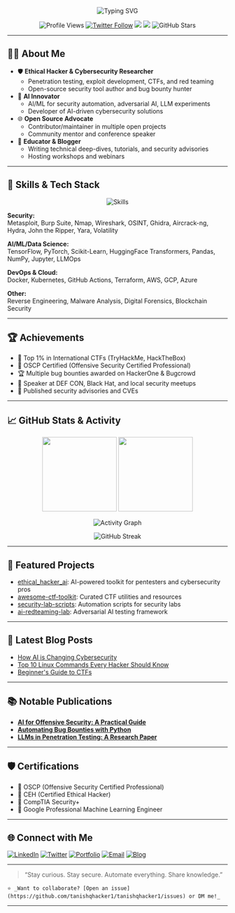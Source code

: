 <!-- Advanced GitHub Profile README for tanishqhacker1 -->

<p align="center">
  <img src="https://readme-typing-svg.demolab.com?font=Fira+Code&duration=3000&pause=1000&color=36BCF7&center=true&vCenter=true&width=650&lines=Hi%2C+I'm+Tanishq+Hacker!;Ethical+Hacker+%7C+AI+Expert+%7C+Open+Source+Builder+%7C+CTF+Player" alt="Typing SVG" />
</p>

<p align="center">
  <img src="https://komarev.com/ghpvc/?username=tanishqhacker1&label=Profile+Views" alt="Profile Views"/>
  <a href="https://twitter.com/your-twitter"><img src="https://img.shields.io/twitter/follow/your-twitter?style=social" alt="Twitter Follow"></a>
  <a href="mailto:your-email@example.com"><img src="https://img.shields.io/badge/Email-Contact-blue.svg?logo=gmail"></a>
  <a href="https://www.linkedin.com/in/your-linkedin"><img src="https://img.shields.io/badge/LinkedIn-Connect-blue.svg?logo=linkedin"></a>
  <img src="https://img.shields.io/github/stars/tanishqhacker1?style=social" alt="GitHub Stars">
</p>

---

## 👨‍💻 About Me

- 🛡️ **Ethical Hacker & Cybersecurity Researcher**
  - Penetration testing, exploit development, CTFs, and red teaming
  - Open-source security tool author and bug bounty hunter
- 🤖 **AI Innovator**
  - AI/ML for security automation, adversarial AI, LLM experiments
  - Developer of AI-driven cybersecurity solutions
- 🌐 **Open Source Advocate**
  - Contributor/maintainer in multiple open projects
  - Community mentor and conference speaker
- 💬 **Educator & Blogger**
  - Writing technical deep-dives, tutorials, and security advisories
  - Hosting workshops and webinars

---

## 🚀 Skills & Tech Stack

<p align="center">
  <img src="https://skillicons.dev/icons?i=python,bash,js,ts,java,go,linux,docker,git,github,aws,gcp,kali,azure,vscode,regex" alt="Skills" />
</p>

**Security:**  
Metasploit, Burp Suite, Nmap, Wireshark, OSINT, Ghidra, Aircrack-ng, Hydra, John the Ripper, Yara, Volatility

**AI/ML/Data Science:**  
TensorFlow, PyTorch, Scikit-Learn, HuggingFace Transformers, Pandas, NumPy, Jupyter, LLMOps

**DevOps & Cloud:**  
Docker, Kubernetes, GitHub Actions, Terraform, AWS, GCP, Azure

**Other:**  
Reverse Engineering, Malware Analysis, Digital Forensics, Blockchain Security

---

## 🏆 Achievements

- 🥇 Top 1% in International CTFs (TryHackMe, HackTheBox)
- 🏅 OSCP Certified (Offensive Security Certified Professional)
- 🏆 Multiple bug bounties awarded on HackerOne & Bugcrowd
- 📜 Speaker at DEF CON, Black Hat, and local security meetups
- 🥇 Published security advisories and CVEs

---

## 📈 GitHub Stats & Activity

<p align="center">
  <img src="https://github-readme-stats.vercel.app/api?username=tanishqhacker1&show_icons=true&theme=tokyonight&hide=issues" height="170">
  <img src="https://github-readme-stats.vercel.app/api/top-langs/?username=tanishqhacker1&layout=compact&theme=tokyonight" height="170">
</p>
<p align="center">
  <img src="https://github-readme-activity-graph.cyclic.app/graph?username=tanishqhacker1&theme=github-compact" alt="Activity Graph" />
</p>
<p align="center">
  <img src="https://streak-stats.demolab.com?user=tanishqhacker1&theme=tokyonight&hide_border=true" alt="GitHub Streak" />
</p>

---

## 🚀 Featured Projects

- [ethical_hacker_ai](https://github.com/tanishqhacker1/ethical_hacker_ai): AI-powered toolkit for pentesters and cybersecurity pros
- [awesome-ctf-toolkit](https://github.com/tanishqhacker1/awesome-ctf-toolkit): Curated CTF utilities and resources
- [security-lab-scripts](https://github.com/tanishqhacker1/security-lab-scripts): Automation scripts for security labs
- [ai-redteaming-lab](https://github.com/tanishqhacker1/ai-redteaming-lab): Adversarial AI testing framework

---

## 📝 Latest Blog Posts

<!-- BLOG-POST-LIST:START -->
- [How AI is Changing Cybersecurity](https://yourblog.com/ai-cybersecurity)
- [Top 10 Linux Commands Every Hacker Should Know](https://yourblog.com/linux-hacker-commands)
- [Beginner's Guide to CTFs](https://yourblog.com/ctf-beginners)
<!-- BLOG-POST-LIST:END -->

---

## 📚 Notable Publications

- **[AI for Offensive Security: A Practical Guide](https://yourblog.com/ai-offsec-guide)**
- **[Automating Bug Bounties with Python](https://yourblog.com/bugbounty-automation)**
- **[LLMs in Penetration Testing: A Research Paper](https://yourblog.com/llm-pentest-paper)**

---

## 🛡️ Certifications

- 🥇 OSCP (Offensive Security Certified Professional)
- 🥈 CEH (Certified Ethical Hacker)
- 🥉 CompTIA Security+
- 🎯 Google Professional Machine Learning Engineer

---

## 🌐 Connect with Me

[![LinkedIn](https://img.shields.io/badge/LinkedIn-blue?style=flat&logo=linkedin)](https://www.linkedin.com/in/your-linkedin)
[![Twitter](https://img.shields.io/badge/Twitter-blue?style=flat&logo=twitter)](https://twitter.com/your-twitter)
[![Portfolio](https://img.shields.io/badge/Portfolio-grey?style=flat&logo=google-chrome)](https://yourwebsite.com)
[![Email](https://img.shields.io/badge/Email-grey?style=flat&logo=gmail)](mailto:your-email@example.com)
[![Blog](https://img.shields.io/badge/Blog-grey?style=flat&logo=hashnode)](https://yourblog.com)

---

> “Stay curious. Stay secure. Automate everything. Share knowledge.”

```
⭐️ _Want to collaborate? [Open an issue](https://github.com/tanishqhacker1/tanishqhacker1/issues) or DM me!_
```

---

<!--
**tanishqhacker1/tanishqhacker1** is a ✨ special ✨ repository because its `README.md` (this file) appears on your GitHub profile.
-->
<!--
**tanishqhacker1/tanishqhacker1** is a ✨ _special_ ✨ repository because its `README.md` (this file) appears on your GitHub profile.

Here are some ideas to get you started:

- 🔭 I’m currently working on ...
- 🌱 I’m currently learning ...
- 👯 I’m looking to collaborate on ...
- 🤔 I’m looking for help with ...
- 💬 Ask me about ...
- 📫 How to reach me: ...
- 😄 Pronouns: ...
- ⚡ Fun fact: ...
-->
